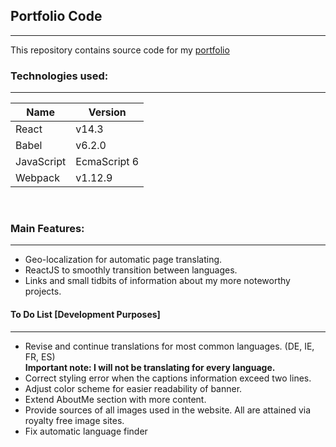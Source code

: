 ## Portfolio Code
---
This repository contains source code for my [portfolio](https://jordan141.github.io)

### Technologies used:
***
 Name | Version
------- | --------
React | v14.3
Babel | v6.2.0
JavaScript | EcmaScript 6
Webpack | v1.12.9
&nbsp;
### Main Features:
***
* Geo-localization for automatic page translating.
* ReactJS to smoothly transition between languages.
* Links and small tidbits of information about my more noteworthy projects.

#### To Do List [Development Purposes]
***
* Revise and continue translations for most common languages. (DE, IE, FR, ES)<br>
**Important note: I will not be translating for every language.**
* Correct styling error when the captions information exceed two lines.
* Adjust color scheme for easier readability of banner.
* Extend AboutMe section with more content.
* Provide sources of all images used in the website. All are attained via royalty free image sites.
* Fix automatic language finder